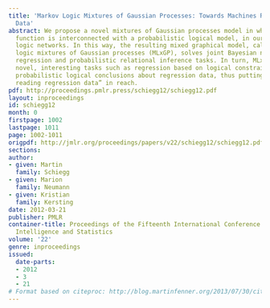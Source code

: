 ```yaml
---
title: 'Markov Logic Mixtures of Gaussian Processes: Towards Machines Reading Regression
  Data'
abstract: We propose a novel mixtures of Gaussian processes model in which the gating
  function is interconnected with a probabilistic logical model, in our case Markov
  logic networks. In this way, the resulting mixed graphical model, called Markov
  logic mixtures of Gaussian processes (MLxGP), solves joint Bayesian non-parametric
  regression and probabilistic relational inference tasks. In turn, MLxGP facilitates
  novel, interesting tasks such as regression based on logical constraints or drawing
  probabilistic logical conclusions about regression data, thus putting “machines
  reading regression data” in reach.
pdf: http://proceedings.pmlr.press/schiegg12/schiegg12.pdf
layout: inproceedings
id: schiegg12
month: 0
firstpage: 1002
lastpage: 1011
page: 1002-1011
origpdf: http://jmlr.org/proceedings/papers/v22/schiegg12/schiegg12.pdf
sections: 
author:
- given: Martin
  family: Schiegg
- given: Marion
  family: Neumann
- given: Kristian
  family: Kersting
date: 2012-03-21
publisher: PMLR
container-title: Proceedings of the Fifteenth International Conference on Artificial
  Intelligence and Statistics
volume: '22'
genre: inproceedings
issued:
  date-parts:
  - 2012
  - 3
  - 21
# Format based on citeproc: http://blog.martinfenner.org/2013/07/30/citeproc-yaml-for-bibliographies/
---
```

